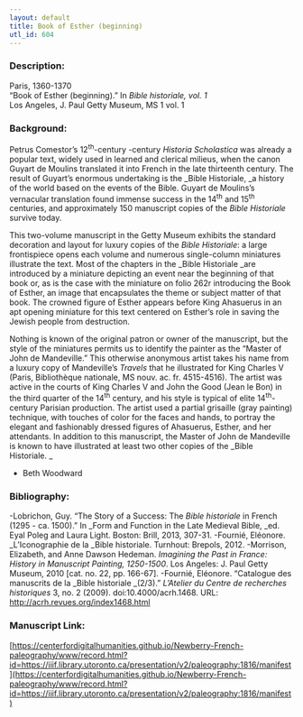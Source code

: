 ```yaml
---
layout: default
title: Book of Esther (beginning)
utl_id: 604
---
```


### Description:

Paris, 1360-1370<br>
“Book of Esther (beginning).” In _Bible historiale, vol. 1_<br>
Los Angeles, J. Paul Getty Museum, MS 1 vol. 1

### Background:

Petrus Comestor’s 12<sup>th</sup>-century -century _Historia Scholastica_ was already a popular text, widely used in learned and clerical milieus, when the canon Guyart de Moulins translated it into French in the late thirteenth century. The result of Guyart’s enormous undertaking is the _Bible Historiale, _a history of the world based on the events of the Bible. Guyart de Moulins’s vernacular translation found immense success in the 14<sup>th</sup> and 15<sup>th</sup> centuries, and approximately 150 manuscript copies of the _Bible Historiale_ survive today.

This two-volume manuscript in the Getty Museum exhibits the standard decoration and layout for luxury copies of the _Bible Historiale_: a large frontispiece opens each volume and numerous single-column miniatures illustrate the text. Most of the chapters in the _Bible Historiale _are introduced by a miniature depicting an event near the beginning of that book or, as is the case with the miniature on folio 262r introducing the Book of Esther, an image that encapsulates the theme or subject matter of that book. The crowned figure of Esther appears before King Ahasuerus in an apt opening miniature for this text centered on Esther’s role in saving the Jewish people from destruction.

Nothing is known of the original patron or owner of the manuscript, but the style of the miniatures permits us to identify the painter as the “Master of John de Mandeville.” This otherwise anonymous artist takes his name from a luxury copy of Mandeville’s _Travels_ that he illustrated for King Charles V (Paris, Bibliothèque nationale, MS nouv. ac. fr. 4515-4516). The artist was active in the courts of King Charles V and John the Good (Jean le Bon) in the third quarter of the 14<sup>th</sup> century, and his style is typical of elite 14<sup>th</sup>-century Parisian production. The artist used a partial grisaille (gray painting) technique, with touches of color for the faces and hands, to portray the elegant and fashionably dressed figures of Ahasuerus, Esther, and her attendants. In addition to this manuscript, the Master of John de Mandeville is known to have illustrated at least two other copies of the _Bible Historiale. _
- Beth Woodward

### Bibliography:

-Lobrichon, Guy. “The Story of a Success: The _Bible historiale_ in French (1295 - ca. 1500).” In _Form and Function in the Late Medieval Bible, _ed. Eyal Poleg and Laura Light. Boston: Brill, 2013, 307-31.
-Fournié, Eléonore. _L’Iconographie de la _Bible historiale. Turnhout: Brepols, 2012.
-Morrison, Elizabeth, and Anne Dawson Hedeman. _Imagining the Past in France: History in Manuscript Painting, 1250-1500_. Los Angeles: J. Paul Getty Museum, 2010 [cat. no. 22, pp. 166-67].
-Fournié, Eléonore. “Catalogue des manuscrits de la _Bible historiale _(2/3).” _L’Atelier du Centre de recherches historiques_ 3, no. 2 (2009). doi:10.4000/acrh.1468. URL: <a href="http://acrh.revues.org/index1468.html">http://acrh.revues.org/index1468.html</a>

### Manuscript Link:

[https://centerfordigitalhumanities.github.io/Newberry-French-paleography/www/record.html?id=https://iiif.library.utoronto.ca/presentation/v2/paleography:1816/manifest](https://centerfordigitalhumanities.github.io/Newberry-French-paleography/www/record.html?id=https://iiif.library.utoronto.ca/presentation/v2/paleography:1816/manifest)
